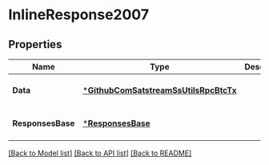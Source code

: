 # InlineResponse2007

## Properties
Name | Type | Description | Notes
------------ | ------------- | ------------- | -------------
**Data** | [***GithubComSatstreamSsUtilsRpcBtcTx**](github_com_satstream_ss-utils_rpc.BtcTx.md) |  | [optional] [default to null]
**ResponsesBase** | [***ResponsesBase**](responses.Base.md) |  | [optional] [default to null]

[[Back to Model list]](../README.md#documentation-for-models) [[Back to API list]](../README.md#documentation-for-api-endpoints) [[Back to README]](../README.md)


